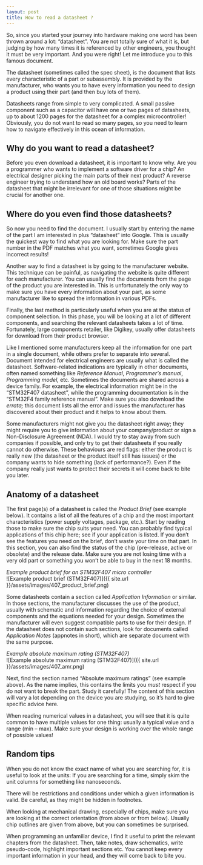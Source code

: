 ```yaml
---
layout: post
title: How to read a datasheet ?
---
```


So, since you started your journey into hardware making one word has
been thrown around a lot: “datasheet”. You are not totally sure of what
it is, but judging by how many times it is referenced by other
engineers, you thought it must be very important. And you were right!
Let me introduce you to this famous document.

The datasheet (sometimes called the spec sheet), is the document that
lists every characteristic of a part or subassembly. It is provided by
the manufacturer, who wants you to have every information you need to
design a product using their part (and then buy lots of them).

Datasheets range from simple to very complicated. A small passive
component such as a capacitor will have one or two pages of datasheets,
up to about 1200 pages for the datasheet for a complex microcontroller!
Obviously, you do not want to read so many pages, so you need to learn
how to navigate effectively in this ocean of information.

## Why do you want to read a datasheet?

Before you even download a datasheet, it is important to know why. Are
you a programmer who wants to implement a software driver for a chip? An
electrical designer picking the main parts of their next product? A
reverse engineer trying to understand how an old board works? Parts of
the datasheet that might be irrelevant for one of those situations might
be crucial for another one.

## Where do you even find those datasheets?

So now you need to find the document. I usually start by entering the
name of the part I am interested in plus “datasheet” into Google. This
is usually the quickest way to find what you are looking for. Make sure
the part number in the PDF matches what you want, sometimes Google gives
incorrect results!

Another way to find a datasheet is by going to the manufacturer website.
This technique can be painful, as navigating the website is quite
different for each manufacturer. You can usually find the documents from
the page of the product you are interested in. This is unfortunately the
only way to make sure you have every information about your part, as
some manufacturer like to spread the information in various PDFs.

Finally, the last method is particularly useful when you are at the
status of component selection. In this phase, you will be looking at a
lot of different components, and searching the relevant datasheets takes
a lot of time. Fortunately, large components retailer, like Digikey,
usually offer datasheets for download from their product browser.

Like I mentioned some manufacturers keep all the information for one
part in a single document, while others prefer to separate into several.
Document intended for electrical engineers are usually what is called
the datasheet. Software-related indications are typically in other
documents, often named something like *Reference Manual*, *Programmer’s
manual*, *Programming model,* etc. Sometimes the documents are shared
across a device family. For example, the electrical information might be
in the “STM32F407 datasheet”, while the programming documentation is in
the “STM32F4 family reference manual”. Make sure you also download the
*errata;* this document lists all the error and issues the manufacturer
has discovered about their product and it helps to know about them.

Some manufacturers might not give you the datasheet right away; they
might require you to give information about your company/product or sign
a Non-Disclosure Agreement (NDA). I would try to stay away from such
companies if possible, and only try to get their datasheets if you
really cannot do otherwise. These behaviours are red flags: either the
product is really new (the datasheet or the product itself still has
issues) or the company wants to hide something (lack of performance?).
Even if the company really just wants to protect their secrets it will
come back to bite you later.

## Anatomy of a datasheet

The first page(s) of a datasheet is called the *Product Brief* (see example below).
It contains a list of all the features of a chip and the most important
characteristics (power supply voltages, package, etc.). Start by reading
those to make sure the chip suits your need. You can probably find
typical applications of this chip here; see if your application is
listed. If you don’t see the features you need on the brief, don’t waste
your time on that part. In this section, you can also find the status of
the chip (pre-release, active or obsolete) and the release date. Make
sure you are not losing time with a very old part or something you won’t
be able to buy in the next 18 months.

<div class="text-centered"><i>Example product brief for an STM32F407 micro controller</i></div>
![Example product brief (STM32F407)]({{ site.url }}/assets/images/407_product_brief.png)

Some datasheets contain a section called *Application Information* or
similar. In those sections, the manufacturer discusses the use of the
product, usually with schematic and information regarding the choice of
external components and the equations needed for your design. Sometimes
the manufacturer will even suggest compatible parts to use for their
design. If the datasheet does not contain such sections, look for
documents called *Application Notes* (appnotes in short), which are
separate document with the same purpose.

<div class="text-centered"><i>Example absolute maximum rating (STM32F407)</i></div>
![Example absolute maximum rating (STM32F407)]({{ site.url }}/assets/images/407_amr.png)

Next, find the section named “Absolute maximum ratings” (see example above). As the name
implies, this contains the limits you *must* respect if you do not want
to break the part. Study it carefully! The content of this section will
vary a lot depending on the device you are studying, so it’s hard to
give specific advice here.

When reading numerical values in a datasheet, you will see that it is
quite common to have multiple values for one thing: usually a typical
value and a range (min – max). Make sure your design is working over the
whole range of possible values!

## Random tips

When you do not know the exact name of what you are searching for, it is
useful to look at the units: If you are searching for a time, simply
skim the unit columns for something like nanoseconds.

There will be restrictions and conditions under which a given
information is valid. Be careful, as they might be hidden in footnotes.

When looking at mechanical drawing, especially of chips, make sure you
are looking at the correct orientation (from above or from below).
Usually chip outlines are given from above, but you can sometimes be
surprised.

When programming an unfamiliar device, I find it useful to print the
relevant chapters from the datasheet. Then, take notes, draw schematics,
write pseudo-code, highlight important sections etc. You cannot keep
every important information in your head, and they will come back to
bite you.

